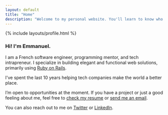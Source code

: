 ```yaml
---
layout: default
title: "Home"
description: "Welcome to my personal website. You'll learn to know who I am and what I can do for you."
---
```


<section>
  {% include layouts/profile.html %}
</section>

<article class="mt-6 animate-slide-in-from-left animation-duration-500 space-y-2">
  <h3 class="font-bold leading-loose">Hi! I'm Emmanuel.</h3>

  <p>I am a French software engineer, programming mentor, and tech intrapreneur. I specialize in building elegant and functional web solutions, primarily using <a href="https://rubyonrails.org/">Ruby on Rails</a>.</p>

  <p>I've spent the last 10 years helping tech companies make the world a better place.</p>

  <p>I’m open to opportunities at the moment. If you have a project or just a good feeling about me, feel free to <a href="/resume">check my resume</a> or <a href="mailto:emmanuel@hey.com">send me an email</a>.</p>

  <p>You can also reach out to me on <a href="https://twitter.com/emcousin/">Twitter</a> or <a href="https://www.linkedin.com/in/cousinemmanuel/">LinkedIn</a>.</p>
</article>

